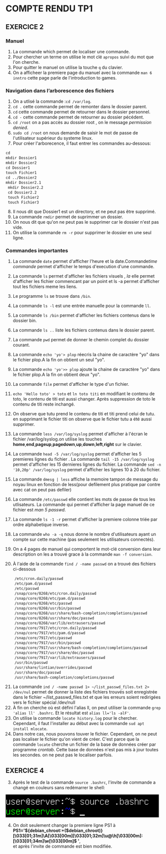 # COMPTE RENDU  TP1

##  EXERCICE 2

### Manuel 

1. La commande which permet   de localiser une commande.
2. Pour chercher un terme on utilise le mot clé  `apropos` suivi du mot que l'on cherche.
3. Pour quitter le manuel on utilise la touche `q` du clavier.
4. On a afficheer la premiere page du manuel avec la commande `man 6 inntro` cette  page parle de l'introduction to games.


### Navigation dans l’arborescence des fichiers 

1. On a utlisé la commande :`cd /var/log`.
2. `cd .`  cette commande permet de remonter dans le dossier parent.
3. `cd` cette commande permet de retourner dans le dossier personnel.
4. `cd -` cette commande permet de retourner  au dossier pécédent.
5. `cd /root` on a pas accès au dossier  root , on le message *permission denied*. 
6. `sudo cd /root`  on nous demande de saisir le mot de passe de  l'utilisateur supérieur du systeme linux.
7. Pour créer l'arborecence, il faut entrer les commandes au-dessous:
```linux
cd
mkdir Dossier1
mkdir Dossier2
cd Dossier1
touch Fichier1
cd ../Dossier2
mkdir Dossier2.1
 mkdir Dossier2.2
 cd Dossier2.2
 touch Fichier2 
 touch Fichier3
```
8. Il nous dit que Dossier1 est un directory, et ne peut pas être supprimé.
9. La commande `rmdir` permet de suprimmer un dossier.
10. On nous dit que qu'on ne peut pas le supprimer car le dossier n'est pas vide.
11. On utilise la commande `rm -r` pour supprimer le dossier en une seul ligne.



### Commandes importantes 
1. La commande `date` permet d'afficher l'heure  et la date.Commande*time commande* permet d'afficher le temps d'execution d'une commande.
2. La commande `ls` permet d'afficher les fichiers visuels  , *la* elle permet d'afficher les fichier commencant par un point  et ls -a permet d'afficher tout les fichiers meme les liens.
3. Le programme `ls` se trouve dans `/bin`.
4. La commande  `ls -l` est une entrée manuelle  pour la commande `ll`.
5. La commande `ls /bin` permet d'afficher les fichiers contenus dans le dossier bin.
6. La commande `ls ..` liste les fichiers contenus dans le dossier parent.
7. La commande `pwd` permet  de donner le chemin complet du dossier courant.
8. La commande `echo 'yo'> plop` réecris la chaine de caractère "yo" dans le fichier plop.A la fin on obtient un seul "yo".
9. La commande `echo 'yo'>> plop` ajoute  la chaine de caractère "yo" dans le fichier plop.A la fin on obtient deux "yo".
10. La commande `file` permet d'afficher le type d'un fichier.
11. `echo 'Hello toto' > toto` et `ln toto titi` en modifiant le contenu de toto, le contenu de titi est aussi changer. Après suppression de toto le contenu de titi reste inchangé.
12. On observe que tutu prend le contenu de titi et titi prend celui de tutu. en supprimant le fichier titi on observe que le fichier tutu a été aussi supprimer.

13. La commande `less /var/log/syslog` permet d'afficher à l'écran le fichier /var/log/syslog.on utilise les touches **home**,**end**,**pageup**,**pagedown**,**up**,**down**,**left**,**right** sur le clavier.

14. La commande `head -5 /var/log/syslog` permet d'afficher les 5 premieres lignes du fichier .
    La commande `tail -15 /var/log/syslog` permet d'afficher les 15 dernieres lignes  du fichier.
    La commande `sed -n '10,20p' /var/log/syslog` permet d'afficher les lignes 10 à 20 du fichier.
15. La commande  `dmesg | less` affiche  la memoire  tampon de message du noyau linux en fonction de less(pour defilement plus pratique par contre avec cat on peut pas defiler)

16. La commande `/etc/passwd` elle  contient  les mots de passe de tous les utlisateurs. La commande qui permet d'afficher la page manuel de ce fichier est *man 5 passwd*.

17. La commande `ls -1 -r` permet d'afficher  la premiere colonne triée par ordre alphabetique inverse.

18. La  commande `who -a -q`  nous donne le nombre d'utilisateurs ayant un compte sur cette machine (pas seulement les utilisateurs connectés).

19. On a 4 pages de manuel  qui comportent le mot-clé conversion dans leur description on les a trouvé grace à la commande `man -f conversion`.

20. À l'aide  de  la commande `find / -name passwd` on a trouvé des fichiers ci-dessous 
```linux
	/etc/cron.daily/passwd 
	/etc/pam.d/passwd
	/etc/passwd 
	/snap/core/8268/etc/cron.daily/passwd
	/snap/core/8268/etc/pam.d/passwd
	/snap/core/8268/etc/passwd
	/snap/core/8268/usr/bin/passwd
	/snap/core/8268/usr/share/bash-completion/completions/passwd
	/snap/core/8268/usr/share/doc/passwd
	/snap/core/8268/var/lib/extrausers/passwd
	/snap/core/7917/etc/cron.daily/passwd
	/snap/core/7917/etc/pam.d/passwd
	/snap/core/7917/etc/passwd 
	/snap/core/7917/usr/bin/passwd
	/snap/core/7917/usr/share/bash-completion/completions/passwd
	/snap/core/7917/usr/share/doc/passwd
	/snap/core/7917/var/lib/extrausers/passwd
	/usr/bin/passwd
	/usr/share/lintian/overrides/passwd
	/usr/share/doc/passwd 
	/usr/share/bash-completion/completions/passwd  
```

21. La commande `ind / -name passwd 1> ~/list_passwd_files.txt 2> /dev/nul` permet  de  donner  la liste des fichiers trouvés soit enregistrée dans le fichier ~/list_passwd_files.txt et que les erreurs soient redirigées vers le fichier spécial /dev/null 
22. À fin on cherche où est défini l'alias ll, on peut utiliser la commande `grep 'alias ll' .bashrc`. Et le résultat est `alias ll='ls -alF'`.
23. On utilise la commande `locate history.log` pour le chercher. Cependant, il faut l'installer au début avec  la commande `sud apt install mlocate`.
24. Dans notre cas, nous pouvons touver le fichier. Cependant, on ne peut pas localiser le fichier qu'on vient de créer. C'est parce que la commande `locate` cherche un fichier de la base de données créer par programme *crontab*.  Cette  base  de données n'est pas mis à jour toutes les secondes. on ne peut pas le localiser parfois.
	

##  EXERCICE 4

3. Après le test de la commande `source .bashrc`, l'invite de commande a changé en couleurs sans redémarrer le shell:

![changer couleur](/images/changer_couleur.png)	
	

4.  On doit seulement changer la premiere ligne  PS1 à	 <br>**PS1='${debian_chroot:+($debian_chroot)}\[\033[01;31m\]\A\[\033[00m\]\[\033[01;32m\]\u@\h\[\033[00m\]:\[\033[01;34m\]\w\[\033[00m\]\$ '**,  <br>et après l'invite de commande est bien modifiée.


